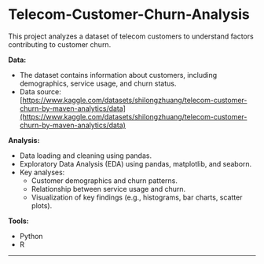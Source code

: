 # Telecom-Customer-Churn-Analysis
This project analyzes a dataset of telecom customers to understand factors contributing to customer churn. 

**Data:**

* The dataset contains information about customers, including demographics, service usage, and churn status.
* Data source: [https://www.kaggle.com/datasets/shilongzhuang/telecom-customer-churn-by-maven-analytics/data](https://www.kaggle.com/datasets/shilongzhuang/telecom-customer-churn-by-maven-analytics/data)

**Analysis:**

* Data loading and cleaning using pandas.
* Exploratory Data Analysis (EDA) using pandas, matplotlib, and seaborn.
* Key analyses:
    * Customer demographics and churn patterns.
    * Relationship between service usage and churn.
    * Visualization of key findings (e.g., histograms, bar charts, scatter plots). 

**Tools:**

* Python
* R

---